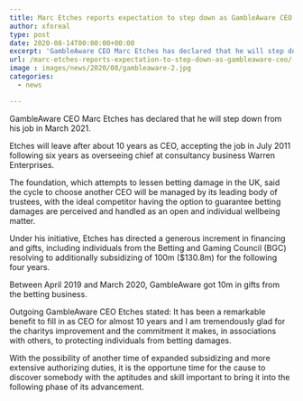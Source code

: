 ```yaml
---
title: Marc Etches reports expectation to step down as GambleAware CEO
author: xforeal 
type: post
date: 2020-08-14T00:00:00+00:00
excerpt: 'GambleAware CEO Marc Etches has declared that he will step down from his job in March 2021 '
url: /marc-etches-reports-expectation-to-step-down-as-gambleaware-ceo/
image : images/news/2020/08/gambleaware-2.jpg
categories:
  - news

---
```

GambleAware CEO Marc Etches has declared that he will step down from his job in March 2021. 

Etches will leave after about 10 years as CEO, accepting the job in July 2011 following six years as overseeing chief at consultancy business Warren Enterprises. 

The foundation, which attempts to lessen betting damage in the UK, said the cycle to choose another CEO will be managed by its leading body of trustees, with the ideal competitor having the option to guarantee betting damages are perceived and handled as an open and individual wellbeing matter. 

Under his initiative, Etches has directed a generous increment in financing and gifts, including individuals from the Betting and Gaming Council (BGC) resolving to additionally subsidizing of 100m ($130.8m) for the following four years. 

Between April 2019 and March 2020, GambleAware got 10m in gifts from the betting business. 

Outgoing GambleAware CEO Etches stated: It has been a remarkable benefit to fill in as CEO for almost 10 years and I am tremendously glad for the charitys improvement and the commitment it makes, in associations with others, to protecting individuals from betting damages. 

With the possibility of another time of expanded subsidizing and more extensive authorizing duties, it is the opportune time for the cause to discover somebody with the aptitudes and skill important to bring it into the following phase of its advancement.